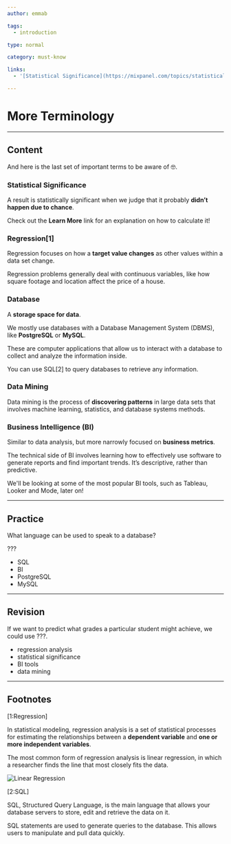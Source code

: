 ```yaml
---
author: emmab

tags:
  - introduction

type: normal

category: must-know

links:
  - '[Statistical Significance](https://mixpanel.com/topics/statistical-significance/){website}'

---
```


# More Terminology

---
## Content

And here is the last set of important terms to be aware of 🤓.

### Statistical Significance

A result is statistically significant when we judge that it probably **didn’t happen due to chance**.

Check out the **Learn More** link for an explanation on how to calculate it!

### Regression[1]

Regression focuses on how a **target value changes** as other values within a data set change. 

Regression problems generally deal with continuous variables, like how square footage and location affect the price of a house.

### Database

A **storage space for data**.

We mostly use databases with a Database Management System (DBMS), like **PostgreSQL** or **MySQL**. 

These are computer applications that allow us to interact with a database to collect and analyze the information inside.

You can use SQL[2] to query databases to retrieve any information.

### Data Mining

Data mining is the process of **discovering patterns** in large data sets that involves machine learning, statistics, and database systems methods.

### Business Intelligence (BI)

Similar to data analysis, but more narrowly focused on **business metrics**. 

The technical side of BI involves learning how to effectively use software to generate reports and find important trends. It’s descriptive, rather than predictive.

We'll be looking at some of the most popular BI tools, such as Tableau, Looker and Mode, later on!

---
## Practice

What language can be used to speak to a database?

???

* SQL
* BI
* PostgreSQL
* MySQL

---
## Revision

If we want to predict what grades a particular student might achieve, we could use ???.

* regression analysis
* statistical significance
* BI tools
* data mining

---
## Footnotes

[1:Regression]

In statistical modeling, regression analysis is a set of statistical processes for estimating the relationships between a **dependent variable** and **one or more independent variables**. 

The most common form of regression analysis is linear regression, in which a researcher finds the line  that most closely fits the data.

![Linear Regression](https://img.enkipro.com/231a7e709f29c809b11245339b422b97.png)

[2:SQL]

SQL, Structured Query Language, is the main language that allows your database servers to store, edit and retrieve the data on it.

SQL statements are used to generate queries to the database. This allows users to manipulate and pull data quickly.